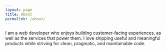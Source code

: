 ```yaml
---
layout: page
title: About
permalink: /about/
---
```


I am a web developer who enjoys building customer-facing experiences, as well as the services that power them. I love shipping useful and meaningful products while striving for clean, pragmatic, and maintainable code.
